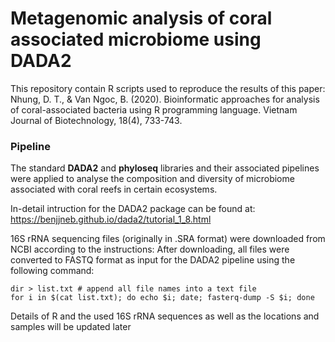 # Metagenomic analysis of coral associated microbiome using DADA2

This repository contain R scripts used to reproduce the results of this paper: 
Nhung, D. T., & Van Ngoc, B. (2020). Bioinformatic approaches for analysis of coral-associated bacteria using R programming language. Vietnam Journal of Biotechnology, 18(4), 733-743.

### Pipeline

The standard **DADA2** and **phyloseq** libraries and their associated pipelines were applied to analyse the composition and diversity of microbiome associated with coral reefs in certain ecosystems.

In-detail intruction for the DADA2 package can be found at: https://benjjneb.github.io/dada2/tutorial_1_8.html

16S rRNA sequencing files (originally in .SRA format) were downloaded from NCBI according to the instructions: [](https://www.ncbi.nlm.nih.gov/sra/docs/sradownload/)
After downloading, all files were converted to FASTQ format as input for the DADA2 pipeline using the following command:

```
dir > list.txt # append all file names into a text file
for i in $(cat list.txt); do echo $i; date; fasterq-dump -S $i; done
```

Details of R and the used 16S rRNA sequences as well as the locations and samples will be updated later
